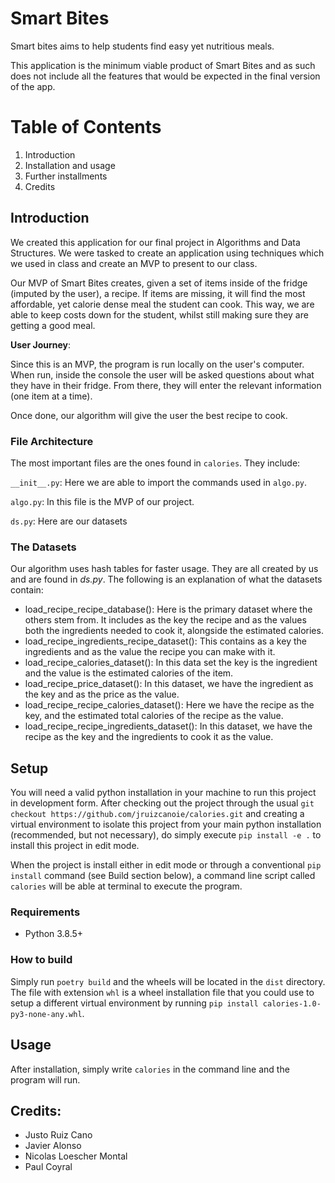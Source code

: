 # Smart Bites
Smart bites aims to help students find easy yet nutritious meals. 

This application is the minimum viable product of Smart Bites and as such does not include all the features that would be expected in the final version of the app. 

# Table of Contents

1. Introduction 
2. Installation and usage 
3. Further installments 
4. Credits 


## Introduction 

We created this application for our final project in Algorithms and Data Structures. We were tasked to create an application using techniques which we used in class and create an MVP to present to our class. 

Our MVP of Smart Bites creates, given a set of items inside of the fridge (imputed by the user), a recipe. If items are missing, it will find the most affordable, yet calorie dense meal the student can cook. This way, we are able to keep costs down for the student, whilst still making sure they are getting a good meal. 


**User Journey**: 

Since this is an MVP, the program is run locally on the user's computer. When run, inside the console the user will be asked questions about what they have in their fridge. From there, they will enter the relevant information (one item at a time). 

Once done, our algorithm will give the user the best recipe to cook. 


### File Architecture 

The most important files are the ones found in `calories`. They include: 

`__init__.py`: Here we are able to import the commands used in `algo.py`. 

`algo.py`: In this file is the MVP of our project. 

`ds.py`: Here are our datasets
### The Datasets 

Our algorithm uses hash tables for faster usage. They are all created by us and are found in _ds.py_. The following is an explanation of what the datasets contain: 
- load_recipe_recipe_database(): Here is the primary dataset where the others stem from. It includes as the key the recipe and as the values both the ingredients needed to cook it, alongside the estimated calories.
- load_recipe_ingredients_recipe_dataset(): This contains as a key the ingredients and as the value the recipe you can make with it. 
- load_recipe_calories_dataset(): In this data set the key is the ingredient and the value is the estimated calories of the item. 
- load_recipe_price_dataset(): In this dataset, we have the ingredient as the key and as the price as the value. 
- load_recipe_recipe_calories_dataset(): Here we have the recipe as the key, and the estimated total calories of the recipe as the value. 
- load_recipe_recipe_ingredients_dataset(): In this dataset, we have the recipe as the key and the ingredients to cook it as the value. 


## Setup
You will need a valid python installation in your machine to run this project in development form.  After checking out the project through the usual `git checkout https://github.com/jruizcanoie/calories.git` and creating a virtual environment to isolate this project from your main python installation (recommended, but not necessary), do simply execute `pip install -e .` to install this project in edit mode.

When the project is install either in edit mode or through a conventional `pip install` command (see Build section below), a command line script called `calories` will be able at terminal to execute the program.

### Requirements

* Python 3.8.5+

### How to build 

Simply run `poetry build` and the wheels will be located in the `dist` directory.  The file with extension `whl` is a wheel installation file that you could use to setup a different virtual environment by running `pip install calories-1.0-py3-none-any.whl`.


## Usage

After installation, simply write `calories` in the command line and the program will run. 


## Credits: 

* Justo Ruiz Cano 
* Javier Alonso 
* Nicolas Loescher Montal 
* Paul Coyral 